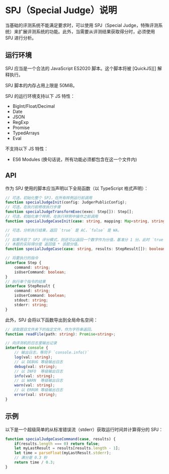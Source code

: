 # SPJ（Special Judge）说明

当基础的评测系统不能满足要求时，可以使用 SPJ（Special Judge，特殊评测系统）来扩展评测系统的功能。此外，当需要从评测结果获取得分时，必须使用 SPJ 进行分析。

## 运行环境

SPJ 应当是一个合法的 JavaScript ES2020 脚本。这个脚本将被 [QuickJS][] 解释执行。

SPJ 脚本的内存占用上限是 50MiB。

SPJ 的运行环境支持以下 JS 特性：

- BigInt/Float/Decimal
- Date
- JSON
- RegExp
- Promise
- TypedArrays
- Eval

不支持以下 JS 特性：

- ES6 Modules (换句话说，所有功能必须都包含在这一个文件内)

## API

作为 SPJ 使用的脚本应当声明以下全局函数（以 TypeScript 格式声明）：

```ts
// 可选，初始化整个 SPJ，在所有样例运行前调用
function specialJudgeInit(config: JudgerPublicConfig);
// 可选，在执行前修改执行步骤
function specialJudgeTransformExec(exec: Step[]): Step[];
// 可选，初始化单个样例，在执行样例中操作之前调用
function specialJudgeCaseInit(case: string, mapping: Map<string, string>);

// 可选，分析执行结果，返回 `true` 是 AC，`false` 是 WA。
//
// 如果开启了 SPJ 评分模式，则还可以返回一个数字作为分值，基准分 1 分。此时 `true` 代表 1 分。
// 本题的实际得分是 返回值 * 该题分值。
function specialJudgeCase(case: string, results: StepResult[]): boolean | number

// 将要执行的指令
interface Step {
    command: string;
    isUserCommand: boolean;
}
// 执行单个指令的结果
interface StepResult {
    command: string;
    isUserCommand: boolean;
    stdout: string;
    stderr: string;
}
```

此外，SPJ 会将以下函数导出到全局命名空间：

```ts
// 读取题目文件夹下的指定文件，作为字符串返回。
function readFile(path: string): Promise<string>;

// 向评测机的日志里输出记录
interface console {
    // 输出日志，等同于 `console.info()`
    log(val: string);
    // 以 DEBUG 等级输出日志
    debug(val: string);
    // 以 INFO  等级输出日志
    info(val: string);
    // 以 WARN  等级输出日志
    warn(val: string);
    // 以 ERROR 等级输出日志
    error(val: string);
}
```

## 示例

以下是一个超级简单的从标准错误流（stderr）获取运行时间并计算得分的 SPJ：

```js
function specialJudgeCaseCommand(case, results) {
    if(results.length === 0) return false;
    let myLastResult = results[results.length - 1];
    let time = parseFloat(myLastResult.stderr);
    // 满分是 0.3 秒
    return time / 0.3;
}
```
